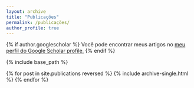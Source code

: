 ```yaml
---
layout: archive
title: "Publicações"
permalink: /publicações/
author_profile: true
---
```


{% if author.googlescholar %}
  Você pode encontrar meus artigos no <u><a href="{{author.googlescholar}}">meu perfil do Google Scholar profile</a>.</u>
{% endif %}

{% include base_path %}

{% for post in site.publications reversed %}
  {% include archive-single.html %}
{% endfor %}
